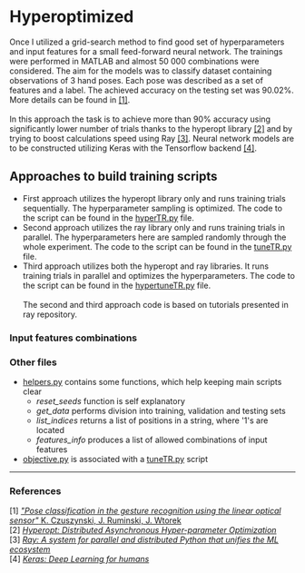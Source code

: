 # Hyperoptimized
Once I utilized a grid-search method to find good set of hyperparameters and input features for a small feed-forward neural network. The trainings were performed in MATLAB and almost 50 000 combinations were considered. The aim for the models was to classify dataset containing observations of 3 hand poses. Each pose was described as a set of features and a label. The achieved accuracy on the testing set was 90.02%. More details can be found in [[1]](http://ieeexplore.ieee.org/document/8004989/). <br><br>
In this approach the task is to achieve more than 90% accuracy using significantly lower number of trials thanks to the hyperopt library [[2]](https://github.com/hyperopt/hyperopt) and by trying to boost calculations speed using Ray [[3]](https://github.com/ray-project/ray). Neural network models are to be constructed utilizing Keras with the Tensorflow backend [[4]](https://github.com/keras-team/keras).

## Approaches to build training scripts
* First approach utilizes the hyperopt library only and runs training trials sequentially. The hyperparameter sampling is optimized. The code to the script can be found in the [hyperTR.py](./src/hyperTR.py) file.
* Second approach utilizes the ray library only and runs training trials in parallel. The hyperparameters here are sampled randomly through the whole experiment. The code to the script can be found in the [tuneTR.py](./src/tuneTR.py) file.
* Third approach utilizes both the hyperopt and ray libraries. It runs training trials in parallel and optimizes the hyperparameters. The code to the script can be found in the [hypertuneTR.py](./src/hypertuneTR.py) file. <br><br>
The second and third approach code is based on tutorials presented in ray repository.

### Input features combinations

### Other files
* [helpers.py](./src/helpers.py) contains some functions, which help keeping main scripts clear
  * _reset_seeds_ function is self explanatory 
  * _get_data_ performs division into training, validation and testing sets
  * _list_indices_ returns a list of positions in a string, where '1's are located
  * _features_info_ produces a list of allowed combinations of input features
 * [objective.py](./src/objective.py) is associated with a [tuneTR.py](./src/tuneTR.py) script
  
---
### References
[1] [*"Pose classification in the gesture recognition using the linear optical sensor"* K. Czuszynski, J. Ruminski, J. Wtorek](http://ieeexplore.ieee.org/document/8004989/)  
[2] [*Hyperopt: Distributed Asynchronous Hyper-parameter Optimization*](https://github.com/hyperopt/hyperopt)  
[3] [*Ray: A system for parallel and distributed Python that unifies the ML ecosystem*](https://github.com/ray-project/ray)  
[4] [*Keras: Deep Learning for humans*](https://github.com/keras-team/keras)
